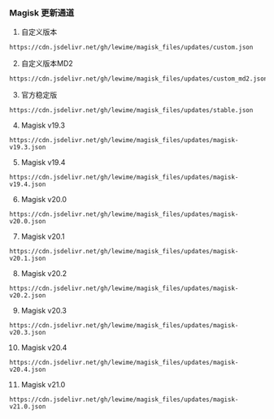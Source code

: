### Magisk 更新通道

1. 自定义版本
```
https://cdn.jsdelivr.net/gh/lewime/magisk_files/updates/custom.json
```
2. 自定义版本MD2
```
https://cdn.jsdelivr.net/gh/lewime/magisk_files/updates/custom_md2.json
```
3. 官方稳定版
```
https://cdn.jsdelivr.net/gh/lewime/magisk_files/updates/stable.json
```
4. Magisk v19.3
```
https://cdn.jsdelivr.net/gh/lewime/magisk_files/updates/magisk-v19.3.json
```
5. Magisk v19.4
```
https://cdn.jsdelivr.net/gh/lewime/magisk_files/updates/magisk-v19.4.json
```
6. Magisk v20.0
```
https://cdn.jsdelivr.net/gh/lewime/magisk_files/updates/magisk-v20.0.json
```
7. Magisk v20.1
```
https://cdn.jsdelivr.net/gh/lewime/magisk_files/updates/magisk-v20.1.json
```
8. Magisk v20.2
```
https://cdn.jsdelivr.net/gh/lewime/magisk_files/updates/magisk-v20.2.json
```
9. Magisk v20.3
```
https://cdn.jsdelivr.net/gh/lewime/magisk_files/updates/magisk-v20.3.json
```
10. Magisk v20.4
```
https://cdn.jsdelivr.net/gh/lewime/magisk_files/updates/magisk-v20.4.json
```
11. Magisk v21.0
```
https://cdn.jsdelivr.net/gh/lewime/magisk_files/updates/magisk-v21.0.json
```